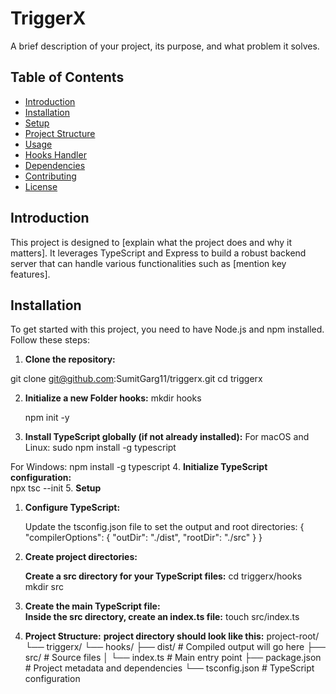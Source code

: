 <!-- # triggerx

# hooks
- npm init -y

# run 
- npx tsc --init  if you don't have install tsc globaly then first you can run the following commands
- sudo npm install -g typescript for (mac , Linux)
- npm install -g typescript (Windows)

# tsconfig.json
- outDir - ./dist
- rootDir - ./src

# mkdir src

# src
  |------ index.ts

# hooks handeler is your backend server 
# Setup HTTP in hooks Backend Server

# run the command 

# npm i express @types/express -->


# TriggerX

A brief description of your project, its purpose, and what problem it solves.

## Table of Contents

- [Introduction](#introduction)
- [Installation](#installation)
- [Setup](#setup)
- [Project Structure](#project-structure)
- [Usage](#usage)
- [Hooks Handler](#hooks-handler)
- [Dependencies](#dependencies)
- [Contributing](#contributing)
- [License](#license)

## Introduction

This project is designed to [explain what the project does and why it matters]. It leverages TypeScript and Express to build a robust backend server that can handle various functionalities such as [mention key features].

## Installation

To get started with this project, you need to have Node.js and npm installed. Follow these steps:

1. **Clone the repository:**

   
  git clone  git@github.com:SumitGarg11/triggerx.git
  cd triggerx

2. **Initialize a new Folder hooks:**
   mkdir hooks
   
   npm init -y
3. **Install TypeScript globally (if not already installed):**
   For macOS and Linux:
   sudo npm install -g typescript
  
  For Windows:
  npm install -g typescript
4. **Initialize TypeScript configuration:**  
   npx tsc --init
5. **Setup**
  1.  **Configure TypeScript:**

      Update the tsconfig.json file to set the output and root directories:
  {
  "compilerOptions": {
    "outDir": "./dist",
    "rootDir": "./src"
    }
  }
  2. **Create project directories:**

     **Create a src directory for your TypeScript files:**
      cd triggerx/hooks
      mkdir src
  3. **Create the main TypeScript file:**  
    **Inside the src directory, create an index.ts file:**
      touch src/index.ts
6. **Project Structure:**
     **project directory should look like this:**
project-root/
└── triggerx/
    └── hooks/
        ├── dist/                # Compiled output will go here
        ├── src/                 # Source files
        │   └── index.ts         # Main entry point
        ├── package.json         # Project metadata and dependencies
        └── tsconfig.json        # TypeScript configuration





   







